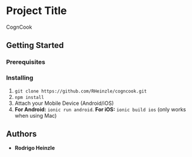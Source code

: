# Project Title

CognCook

## Getting Started

### Prerequisites



### Installing

1. `git clone https://github.com/RHeinzle/cogncook.git`
2. `npm install`
3. Attach your Mobile Device (Android/iOS)
4. **For Android:** `ionic run android`. **For iOS:** `ionic build ios` (only works when using Mac)

## Authors

* **Rodrigo Heinzle**
